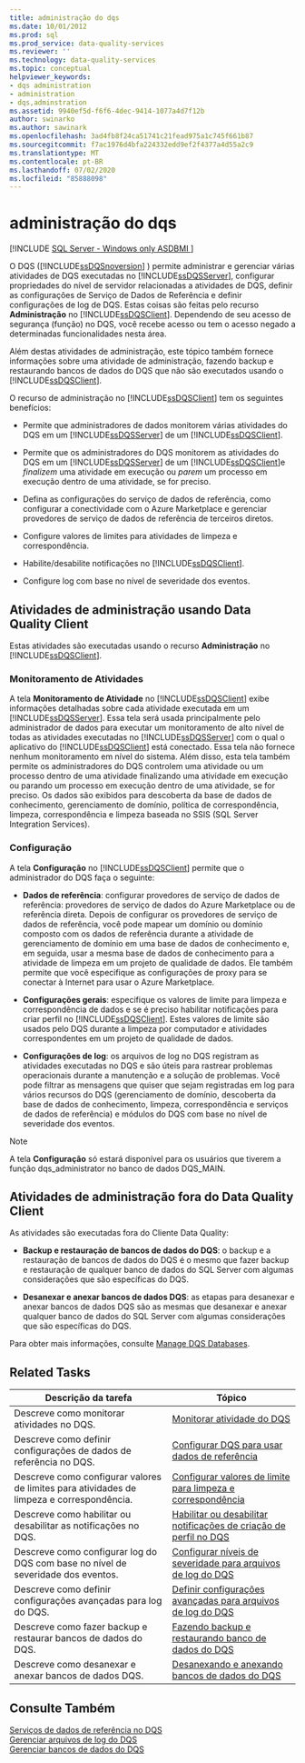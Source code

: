 ```yaml
---
title: administração do dqs
ms.date: 10/01/2012
ms.prod: sql
ms.prod_service: data-quality-services
ms.reviewer: ''
ms.technology: data-quality-services
ms.topic: conceptual
helpviewer_keywords:
- dqs administration
- administration
- dqs,adminstration
ms.assetid: 9940ef5d-f6f6-4dec-9414-1077a4d7f12b
author: swinarko
ms.author: sawinark
ms.openlocfilehash: 3ad4fb8f24ca51741c21fead975a1c745f661b87
ms.sourcegitcommit: f7ac1976d4bfa224332edd9ef2f4377a4d55a2c9
ms.translationtype: MT
ms.contentlocale: pt-BR
ms.lasthandoff: 07/02/2020
ms.locfileid: "85888098"
---
```

# <a name="dqs-administration"></a>administração do dqs

[!INCLUDE [SQL Server - Windows only ASDBMI  ](../includes/applies-to-version/sqlserver.md)]

  O DQS ([!INCLUDE[ssDQSnoversion](../includes/ssdqsnoversion-md.md)] ) permite administrar e gerenciar várias atividades de DQS executadas no [!INCLUDE[ssDQSServer](../includes/ssdqsserver-md.md)], configurar propriedades do nível de servidor relacionadas a atividades de DQS, definir as configurações de Serviço de Dados de Referência e definir configurações de log de DQS. Estas coisas são feitas pelo recurso **Administração** no [!INCLUDE[ssDQSClient](../includes/ssdqsclient-md.md)]. Dependendo de seu acesso de segurança (função) no DQS, você recebe acesso ou tem o acesso negado a determinadas funcionalidades nesta área.  
  
 Além destas atividades de administração, este tópico também fornece informações sobre uma atividade de administração, fazendo backup e restaurando bancos de dados do DQS que não são executados usando o [!INCLUDE[ssDQSClient](../includes/ssdqsclient-md.md)].  
  
 O recurso de administração no [!INCLUDE[ssDQSClient](../includes/ssdqsclient-md.md)] tem os seguintes benefícios:  
  
-   Permite que administradores de dados monitorem várias atividades do DQS em um [!INCLUDE[ssDQSServer](../includes/ssdqsserver-md.md)] de um [!INCLUDE[ssDQSClient](../includes/ssdqsclient-md.md)].  
  
-   Permite que os administradores do DQS monitorem as atividades do DQS em um [!INCLUDE[ssDQSServer](../includes/ssdqsserver-md.md)] de um [!INCLUDE[ssDQSClient](../includes/ssdqsclient-md.md)]e *finalizem* uma atividade em execução ou *parem* um processo em execução dentro de uma atividade, se for preciso.  
  
-   Defina as configurações do serviço de dados de referência, como configurar a conectividade com o Azure Marketplace e gerenciar provedores de serviço de dados de referência de terceiros diretos.  
  
-   Configure valores de limites para atividades de limpeza e correspondência.  
  
-   Habilite/desabilite notificações no [!INCLUDE[ssDQSClient](../includes/ssdqsclient-md.md)].  
  
-   Configure log com base no nível de severidade dos eventos.  
  
##  <a name="administration-activities-by-using-data-quality-client"></a><a name="AdminUsingClent"></a>Atividades de administração usando Data Quality Client  
 Estas atividades são executadas usando o recurso **Administração** no [!INCLUDE[ssDQSClient](../includes/ssdqsclient-md.md)].  
  
### <a name="activity-monitoring"></a>Monitoramento de Atividades  
 A tela **Monitoramento de Atividade** no [!INCLUDE[ssDQSClient](../includes/ssdqsclient-md.md)] exibe informações detalhadas sobre cada atividade executada em um [!INCLUDE[ssDQSServer](../includes/ssdqsserver-md.md)]. Essa tela será usada principalmente pelo administrador de dados para executar um monitoramento de alto nível de todas as atividades executadas no [!INCLUDE[ssDQSServer](../includes/ssdqsserver-md.md)] com o qual o aplicativo do [!INCLUDE[ssDQSClient](../includes/ssdqsclient-md.md)] está conectado. Essa tela não fornece nenhum monitoramento em nível do sistema. Além disso, esta tela também permite os administradores do DQS controlem uma atividade ou um processo dentro de uma atividade finalizando uma atividade em execução ou parando um processo em execução dentro de uma atividade, se for preciso. Os dados são exibidos para descoberta da base de dados de conhecimento, gerenciamento de domínio, política de correspondência, limpeza, correspondência e limpeza baseada no SSIS (SQL Server Integration Services).  
  
### <a name="configuration"></a>Configuração  
 A tela **Configuração** no [!INCLUDE[ssDQSClient](../includes/ssdqsclient-md.md)] permite que o administrador do DQS faça o seguinte:  
  
-   **Dados de referência**: configurar provedores de serviço de dados de referência: provedores de serviço de dados do Azure Marketplace ou de referência direta. Depois de configurar os provedores de serviço de dados de referência, você pode mapear um domínio ou domínio composto com os dados de referência durante a atividade de gerenciamento de domínio em uma base de dados de conhecimento e, em seguida, usar a mesma base de dados de conhecimento para a atividade de limpeza em um projeto de qualidade de dados. Ele também permite que você especifique as configurações de proxy para se conectar à Internet para usar o Azure Marketplace.  
  
-   **Configurações gerais**: especifique os valores de limite para limpeza e correspondência de dados e se é preciso habilitar notificações para criar perfil no [!INCLUDE[ssDQSClient](../includes/ssdqsclient-md.md)]. Estes valores de limite são usados pelo DQS durante a limpeza por computador e atividades correspondentes em um projeto de qualidade de dados.  
  
-   **Configurações de log**: os arquivos de log no DQS registram as atividades executadas no DQS e são úteis para rastrear problemas operacionais durante a manutenção e a solução de problemas. Você pode filtrar as mensagens que quiser que sejam registradas em log para vários recursos do DQS (gerenciamento de domínio, descoberta da base de dados de conhecimento, limpeza, correspondência e serviços de dados de referência) e módulos do DQS com base no nível de severidade dos eventos.  
  
> [!NOTE]  
>  A tela **Configuração** só estará disponível para os usuários que tiverem a função dqs_administrator no banco de dados DQS_MAIN.  
  
##  <a name="administration-activities-outside-of-data-quality-client"></a><a name="AdminOutsideClient"></a>Atividades de administração fora do Data Quality Client  
 As atividades são executadas fora do Cliente Data Quality:  
  
-   **Backup e restauração de bancos de dados do DQS**: o backup e a restauração de bancos de dados do DQS é o mesmo que fazer backup e restauração de qualquer banco de dados do SQL Server com algumas considerações que são específicas do DQS.  
  
-   **Desanexar e anexar bancos de dados DQS**: as etapas para desanexar e anexar bancos de dados DQS são as mesmas que desanexar e anexar qualquer banco de dados do SQL Server com algumas considerações que são específicas do DQS.  
  
 Para obter mais informações, consulte [Manage DQS Databases](../data-quality-services/manage-dqs-databases.md).  
  
## <a name="related-tasks"></a>Related Tasks  
  
|Descrição da tarefa|Tópico|  
|----------------------|-----------|  
|Descreve como monitorar atividades no DQS.|[Monitorar atividade do DQS](../data-quality-services/monitor-dqs-activities.md)|  
|Descreve como definir configurações de dados de referência no DQS.|[Configurar DQS para usar dados de referência](../data-quality-services/configure-dqs-to-use-reference-data.md)|  
|Descreve como configurar valores de limites para atividades de limpeza e correspondência.|[Configurar valores de limite para limpeza e correspondência](../data-quality-services/configure-threshold-values-for-cleansing-and-matching.md)|  
|Descreve como habilitar ou desabilitar as notificações no DQS.|[Habilitar ou desabilitar notificações de criação de perfil no DQS](../data-quality-services/enable-or-disable-profiling-notifications-in-dqs.md)|  
|Descreve como configurar log do DQS com base no nível de severidade dos eventos.|[Configurar níveis de severidade para arquivos de log do DQS](../data-quality-services/configure-severity-levels-for-dqs-log-files.md)|  
|Descreve como definir configurações avançadas para log do DQS.|[Definir configurações avançadas para arquivos de log do DQS](../data-quality-services/configure-advanced-settings-for-dqs-log-files.md)|  
|Descreve como fazer backup e restaurar bancos de dados do DQS.|[Fazendo backup e restaurando banco de dados do DQS](../data-quality-services/backing-up-and-restoring-dqs-databases.md)|  
|Descreve como desanexar e anexar bancos de dados DQS.|[Desanexando e anexando bancos de dados do DQS](../data-quality-services/detaching-and-attaching-dqs-databases.md)|  
  
## <a name="see-also"></a>Consulte Também  
 [Serviços de dados de referência no DQS](../data-quality-services/reference-data-services-in-dqs.md)   
 [Gerenciar arquivos de log do DQS](../data-quality-services/manage-dqs-log-files.md)   
 [Gerenciar bancos de dados do DQS](../data-quality-services/manage-dqs-databases.md)  
  
  
